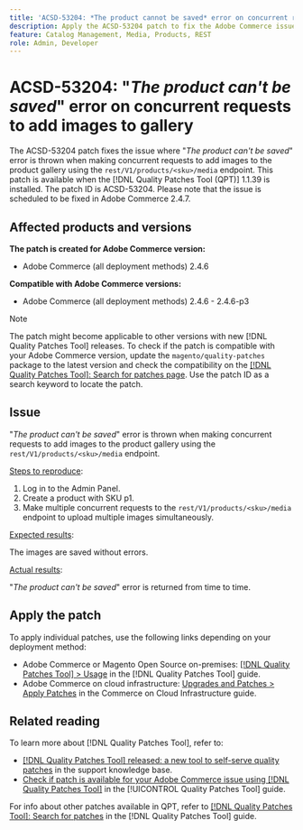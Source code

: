 ```yaml
---
title: 'ACSD-53204: *The product cannot be saved* error on concurrent requests to add images to gallery'
description: Apply the ACSD-53204 patch to fix the Adobe Commerce issue where *The product can't be saved* error is thrown when making concurrent requests to add images to the product gallery using the rest/V1/products/&lt;sku&gt;/media endpoint.
feature: Catalog Management, Media, Products, REST
role: Admin, Developer
---
```

# ACSD-53204: "*The product can't be saved*" error on concurrent requests to add images to gallery

The ACSD-53204 patch fixes the issue where "*The product can't be saved*" error is thrown when making concurrent requests to add images to the product gallery using the `rest/V1/products/<sku>/media` endpoint. This patch is available when the [!DNL Quality Patches Tool (QPT)] 1.1.39 is installed. The patch ID is ACSD-53204. Please note that the issue is scheduled to be fixed in Adobe Commerce 2.4.7.

## Affected products and versions

**The patch is created for Adobe Commerce version:**

* Adobe Commerce (all deployment methods) 2.4.6

**Compatible with Adobe Commerce versions:**

* Adobe Commerce (all deployment methods) 2.4.6 - 2.4.6-p3

>[!NOTE]
>
>The patch might become applicable to other versions with new [!DNL Quality Patches Tool] releases. To check if the patch is compatible with your Adobe Commerce version, update the `magento/quality-patches` package to the latest version and check the compatibility on the [[!DNL Quality Patches Tool]: Search for patches page](https://experienceleague.adobe.com/tools/commerce-quality-patches/index.html). Use the patch ID as a search keyword to locate the patch.

## Issue

"*The product can't be saved*" error is thrown when making concurrent requests to add images to the product gallery using the `rest/V1/products/<sku>/media` endpoint.

<u>Steps to reproduce</u>:

1. Log in to the Admin Panel.
1. Create a product with SKU p1.
1. Make multiple concurrent requests to the `rest/V1/products/<sku>/media` endpoint to upload multiple images simultaneously.

<u>Expected results</u>:

The images are saved without errors.

<u>Actual results</u>:

"*The product can't be saved*" error is returned from time to time.

## Apply the patch

To apply individual patches, use the following links depending on your deployment method:

* Adobe Commerce or Magento Open Source on-premises: [[!DNL Quality Patches Tool] > Usage](/help/tools/quality-patches-tool/usage.md) in the [!DNL Quality Patches Tool] guide.
* Adobe Commerce on cloud infrastructure: [Upgrades and Patches > Apply Patches](https://experienceleague.adobe.com/docs/commerce-cloud-service/user-guide/develop/upgrade/apply-patches.html) in the Commerce on Cloud Infrastructure guide.

## Related reading

To learn more about [!DNL Quality Patches Tool], refer to:

* [[!DNL Quality Patches Tool] released: a new tool to self-serve quality patches](https://experienceleague.adobe.com/en/docs/commerce-knowledge-base/kb/announcements/commerce-announcements/magento-quality-patches-released-new-tool-to-self-serve-quality-patches) in the support knowledge base.
* [Check if patch is available for your Adobe Commerce issue using [!DNL Quality Patches Tool]](/help/tools/quality-patches-tool/patches-available-in-qpt/check-patch-for-magento-issue-with-magento-quality-patches.md) in the [!UICONTROL Quality Patches Tool] guide.


For info about other patches available in QPT, refer to [[!DNL Quality Patches Tool]: Search for patches](https://experienceleague.adobe.com/tools/commerce-quality-patches/index.html) in the [!DNL Quality Patches Tool] guide.
